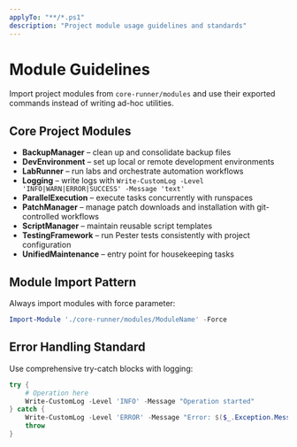 ```yaml
---
applyTo: "**/*.ps1"
description: "Project module usage guidelines and standards"
---
```


# Module Guidelines

Import project modules from `core-runner/modules` and use their exported commands instead of writing ad-hoc utilities.

## Core Project Modules

- **BackupManager** – clean up and consolidate backup files
- **DevEnvironment** – set up local or remote development environments
- **LabRunner** – run labs and orchestrate automation workflows
- **Logging** – write logs with `Write-CustomLog -Level 'INFO|WARN|ERROR|SUCCESS' -Message 'text'`
- **ParallelExecution** – execute tasks concurrently with runspaces
- **PatchManager** – manage patch downloads and installation with git-controlled workflows
- **ScriptManager** – maintain reusable script templates
- **TestingFramework** – run Pester tests consistently with project configuration
- **UnifiedMaintenance** – entry point for housekeeping tasks

## Module Import Pattern

Always import modules with force parameter:

```powershell
Import-Module './core-runner/modules/ModuleName' -Force
```

## Error Handling Standard

Use comprehensive try-catch blocks with logging:

```powershell
try {
    # Operation here
    Write-CustomLog -Level 'INFO' -Message "Operation started"
} catch {
    Write-CustomLog -Level 'ERROR' -Message "Error: $($_.Exception.Message)"
    throw
}
```
